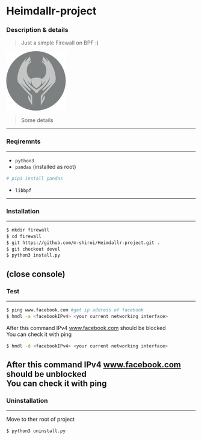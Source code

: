 # Heimdallr-project
### Description & details 
> Just a simple Firewall on BPF :)

[1]: https://www.notion.so/Heimdallr-project-7307e47c13cd47a785983d0ca4843f4a

[![git](media/heimdallr_s.png)][1]

> Some details
---
### Reqiremnts
---
* `python3`
* `pandas`
(installed as root) 
```bash
# pip3 install pandas
```
* `libbpf`
---
### Installation
---
```bash
$ mkdir firewall
$ cd firewall
$ git https://github.com/m-shiroi/Heimdallr-project.git .
$ git checkout devel
$ python3 install.py
```
(close console) <br>
---
### Test
---
```bash
$ ping www.facebook.com #get ip address of facebook
$ hmdl -a <facebookIPv4> <your current networking interface>
```
After this command IPv4 www.facebook.com should be blocked <br>
You can check it with ping <br>
```bash
$ hmdl -d <facebookIPv4> <your current networking interface>
```
After this command IPv4 www.facebook.com should be unblocked <br>
You can check it with ping <br>
---
### Uninstallation
---
Move to ther root of project <br>
```bash
$ python3 uninstall.py
```
